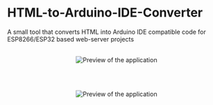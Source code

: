 # HTML-to-Arduino-IDE-Converter
A small tool that converts HTML into Arduino IDE compatible code for ESP8266/ESP32 based web-server projects
<br></br>
<p align="center"><img alt="Preview of the application" src="https://github.com/Wombat21Coding/HTML-to-Arduino-IDE-Converter/blob/master/windows_application_preview.PNG"></p>
<br></br>
<p align="center"><img alt="Preview of the application" src="https://github.com/Wombat21Coding/HTML-to-Arduino-IDE-Converter/blob/master/windows_application_preview_code.PNG"></p>
